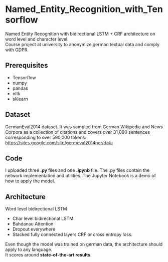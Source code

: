 # Named_Entity_Recognition_with_Tensorflow
Named Entity Recognition with bidirectional LSTM + CRF architecture on word level and character level. \
Course project at university to anonymize german textual data and comply with GDPR.

## Prerequisites
- Tensorflow
- numpy
- pandas 
- nltk
- sklearn

## Dataset
GermanEval2014 dataset.
It was sampled from German Wikipedia and News Corpora as a collection of citations and covers over 31,000 sentences corresponding to over 590,000 tokens.
https://sites.google.com/site/germeval2014ner/data

## Code 
I uploaded three **.py** files and one **.ipynb** file. The .py files contain the network implementation and utilities. The Jupyter Notebook is a demo of how to apply the model.

## Architecture
Word level bidirectional LSTM 
 + Char level bidirectional LSTM
 + Bahdanau Attention
 + Dropout everywhere
 + Stacked fully connected layers
CRF or cross entropy loss.


Even though the model was trained on german data, the architecture should apply to any language. \
It scores around **state-of-the-art results**.
